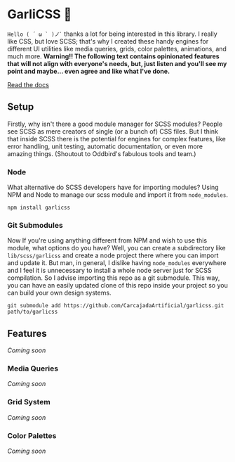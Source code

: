 # GarliCSS 🧄
``Hello ( ´ ω ` )ノﾞ`` thanks a lot for being interested in this library. I really like CSS, but love SCSS; that's why I created these handy engines for different UI utilities like media queries, grids, color palettes, animations, and much more. **Warning!! The following text contains opinionated features that will not align with everyone's needs, but, just listen and you'll see my point and maybe... even agree and like what I've done.**

[Read the docs](https://carcajadaartificial.github.io/garlicss/)

## Setup
Firstly, why isn't there a good module manager for SCSS modules?  People see SCSS as mere creators of single (or a bunch of) CSS files. But I think that inside SCSS there is the potential for engines for complex features, like error handling, unit testing, automatic documentation, or even more amazing things. (Shoutout to Oddbird's fabulous tools and team.)

### Node
What alternative do SCSS developers have for importing modules? Using NPM and Node to manage our scss module and import it from `node_modules`.
```shell
npm install garlicss
```

### Git Submodules
Now If you're using anything different from NPM and wish to use this module, what options do you have? Well, you can create a subdirectory like `lib/scss/garlicss` and create a node project there where you can import and update it. But man, in general, I dislike having `node_modules` everywhere and I feel it is unnecessary to install a whole node server just for SCSS compilation. So I advise importing this repo as a git submodule. This way, you can have an easily updated clone of this repo inside your project so you can build your own design systems.
```shell
git submodule add https://github.com/CarcajadaArtificial/garlicss.git path/to/garlicss
```

## Features
*Coming soon*

### Media Queries
*Coming soon*

### Grid System
*Coming soon*

### Color Palettes
*Coming soon*

